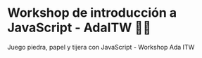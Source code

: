 # Workshop de introducción a JavaScript - AdaITW 👩‍💻

Juego piedra, papel y tijera con JavaScript - Workshop Ada ITW
